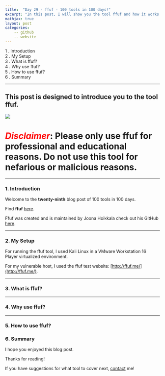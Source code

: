```yaml
---
title:  "Day 29 - ffuf - 100 tools in 100 days!"
excerpt: "In this post, I will show you the tool ffuf and how it works."
mathjax: true
layout: post
categories:
    -- github
    -- website
---
```


1 . Introduction
<br>
2 . My Setup
<br>
3 . What is ffuf?
<br>
4 . Why use ffuf?
<br>
5 . How to use ffuf?
<br>
6 . Summary

---

## This post is designed to introduce you to the tool ffuf.

![](https://raw.githubusercontent.com/ffuf/ffuf/master/_img/ffuf_run_logo_600.png)

# <span style="color:red">***Disclaimer***</span>: **Please only use ffuf for professional and educational reasons. Do not use this tool for nefarious or malicious reasons.**

---

### 1. **Introduction**

Welcome to the **twenty-ninth** blog post of 100 tools in 100 days.<br> 

Find **ffuf** [here](https://github.com/ffuf/ffuf).

Ffuf was created and is maintained by Joona Hoikkala check out his GitHub [here](https://github.com/joohoi).

---

### 2. **My Setup**

For running the ffuf tool, I used Kali Linux in a VMware Workstation 16 Player virtualized environment.

For my vulnerable host, I used the ffuf test website: [http://ffuf.me/](http://ffuf.me/).

---

### 3. **What is ffuf?**



---

### 4. **Why use ffuf?**


---

### 5. **How to use ffuf?**




### 6. **Summary**


I hope you enjoyed this blog post.

Thanks for reading!<br>

If you have suggestions for what tool to cover next, [contact](mailto:matthew.o.mccorkle@gmail.com) me!
